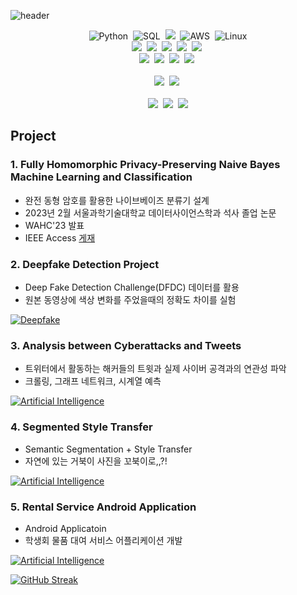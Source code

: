 ![header](https://capsule-render.vercel.app/api?type=waving&color=E0bdf9&fontColor=3c0464&height=100&section=header&text=Boyoung%20Han&fontSize=50)


<div align=center> 

  ![Python](https://img.shields.io/badge/Python-3776AB?style=flat-square&logo=python&logoColor=ffdd54)&nbsp;
  ![SQL](https://img.shields.io/badge/MySQL-4479A1.svg?style=flat-square&logo=pytorch&logoColor=black)&nbsp;
![](https://img.shields.io/badge/Java-007396?style=flat&logo=OpenJDK&logoColor=white")&nbsp;
  ![AWS](https://img.shields.io/badge/AWS-232F3E.svg?style=flat-square&logo=amazonwebservices&logoColor=yellow)&nbsp;
  ![Linux](https://img.shields.io/badge/Linux-FCC624.svg?style=flat-square&logo=Linux&logoColor=black)
  <br>
  <img src="https://img.shields.io/badge/-AI-blue"/>&nbsp;
  <img src="https://img.shields.io/badge/-Machine Learning-yellowgreen"/>&nbsp;
 <img src="https://img.shields.io/badge/-Project Management-lightgrey"/>&nbsp;
  <img src="https://img.shields.io/badge/-PET-green"/>&nbsp;
  <img src="https://img.shields.io/badge/-Homomorpic Encryption-brightgreen"/>&nbsp;
  <br>
  <img src="https://img.shields.io/badge/-Communication-green"/>&nbsp;
  <img src="https://img.shields.io/badge/-Presentation-blue"/>&nbsp;
  <img src="https://img.shields.io/badge/-Cooperation-grey"/>&nbsp;
  <img src="https://img.shields.io/badge/-English-yellowgreen"/>&nbsp;
  <br><br>
  <a href="http://data.seoultech.ac.kr/"><img src="https://img.shields.io/badge/DataScience-0d1854?style=flat-square&logo=Databricks&logoColor=white&link=http://data.seoultech.ac.kr/"/></a>&nbsp;
  <a href="https://itm.seoultech.ac.kr/"><img src="https://img.shields.io/badge/IT Management-696969?style=flat-square&logo=Google Scholar&logoColor=white&link=https://itm.seoultech.ac.kr/"/></a>&nbsp;
  <br><br>
  <a href="https://b0b0.notion.site/Boyoung-Han-509d7791ea714453ab3e74e106889e23"><img src="https://img.shields.io/badge/Notion-21130d?style=flat-square&logo=Notion&logoColor=white&link=https://b0b0.notion.site/Boyoung-Han-509d7791ea714453ab3e74e106889e23"/></a>&nbsp;
  <a href="https://www.linkedin.com/in/byhan2253"><img src="https://img.shields.io/badge/Linkedin-1e81b0?style=flat-square&logo=LinkedIn&logoColor=white&link=https://www.linkedin.com/in/byhan2253"/></a>&nbsp;
  <a href="mailto:byhan2253@ds.seoultech.ac.kr"><img src="https://img.shields.io/badge/Gmail-d14836?style=flat-square&logo=Gmail&logoColor=white&link=mailto:byhan2253@ds.seoultech.ac.kr"/></a>
  
</div>

## Project
### 1. Fully Homomorphic Privacy-Preserving Naive Bayes Machine Learning and Classification
  * 완전 동형 암호를 활용한 나이브베이즈 분류기 설계
  * 2023년 2월 서울과학기술대학교 데이터사이언스학과 석사 졸업 논문
  * WAHC'23 발표
  * IEEE Access [게재](https://ieeexplore.ieee.org/abstract/document/10623150)
      
### 2. Deepfake Detection Project
  * Deep Fake Detection Challenge(DFDC) 데이터를 활용 
  * 원본 동영상에 색상 변화를 주었을때의 정확도 차이를 실험 

[![Deepfake](https://github-readme-stats.vercel.app/api/pin/?username=bobo-0&repo=deepfake_detection&theme=buefy&show_owner=True)](https://github.com/bobo-0/deepfake_detection) 
### 3. Analysis between Cyberattacks and Tweets
  * 트위터에서 활동하는 해커들의 트윗과 실제 사이버 공격과의 연관성 파악
  * 크롤링, 그래프 네트워크, 시계열 예측
    
[![Artificial Intelligence](https://github-readme-stats.vercel.app/api/pin/?username=bobo-0&repo=cyberattack&theme=buefy&show_owner=True)](https://github.com/bobo-0/cyberattack)

### 4. Segmented Style Transfer
  * Semantic Segmentation + Style Transfer
  * 자연에 있는 거북이 사진을 꼬북이로,,?!
    
[![Artificial Intelligence](https://github-readme-stats.vercel.app/api/pin/?username=bobo-0&repo=artificial-intelligence&theme=buefy&show_owner=True)](https://github.com/bobo-0/artificial-intelligence)

### 5.  Rental Service Android Application
  * Android Applicatoin
  * 학생회 물품 대여 서비스 어플리케이션 개발
    
[![Artificial Intelligence](https://github-readme-stats.vercel.app/api/pin/?username=bobo-0&repo=withyou&theme=buefy&show_owner=True)](https://github.com/bobo-0/withyou)
  
[![GitHub Streak](https://streak-stats.demolab.com?user=bobo-0&theme=transparent&hide_border=true&date_format=%5BY.%5Dn.j&mode=weekly)](https://git.io/streak-stats)
